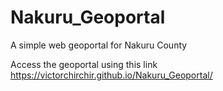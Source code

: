 # Nakuru_Geoportal
A simple web geoportal for Nakuru County

Access the geoportal using this link https://victorchirchir.github.io/Nakuru_Geoportal/
